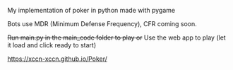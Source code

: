 My implementation of poker in python made with pygame

Bots use MDR (Minimum Defense Frequency), CFR coming soon.

~~Run main.py in the main_code folder to play or~~ Use the web app to play (let it load and click ready to start)

https://xccn-xccn.github.io/Poker/






